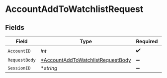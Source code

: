 # AccountAddToWatchlistRequest


## Fields

| Field                                                                                            | Type                                                                                             | Required                                                                                         | Description                                                                                      |
| ------------------------------------------------------------------------------------------------ | ------------------------------------------------------------------------------------------------ | ------------------------------------------------------------------------------------------------ | ------------------------------------------------------------------------------------------------ |
| `AccountID`                                                                                      | *int*                                                                                            | :heavy_check_mark:                                                                               | N/A                                                                                              |
| `RequestBody`                                                                                    | [*AccountAddToWatchlistRequestBody](../../models/operations/accountaddtowatchlistrequestbody.md) | :heavy_minus_sign:                                                                               | N/A                                                                                              |
| `SessionID`                                                                                      | **string*                                                                                        | :heavy_minus_sign:                                                                               | N/A                                                                                              |